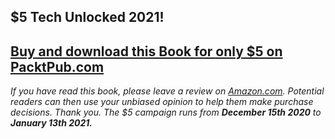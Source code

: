 ## $5 Tech Unlocked 2021!
[Buy and download this Book for only $5 on PacktPub.com](https://www.packtpub.com/product/typescript-2-x-by-example/9781787280038)
-----
*If you have read this book, please leave a review on [Amazon.com](https://www.amazon.com/gp/product/1787280039).     Potential readers can then use your unbiased opinion to help them make purchase decisions. Thank you. The $5 campaign         runs from __December 15th 2020__ to __January 13th 2021.__*

